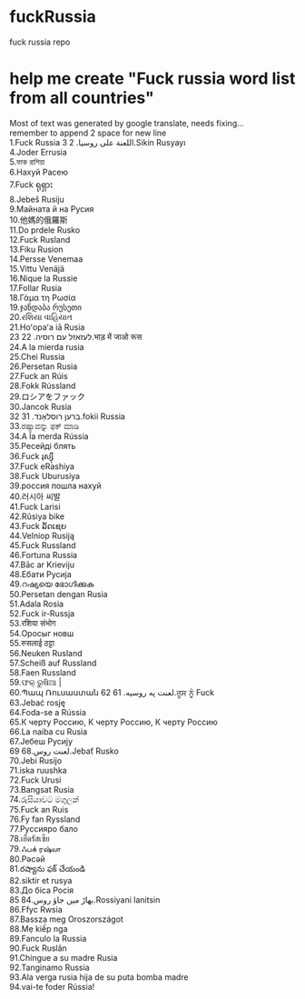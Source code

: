 # fuckRussia
fuck russia repo

# help me create "Fuck russia word list from all countries"
Most of text was generated by google translate, needs fixing...  
remember to append 2 space for new line  
1.Fuck Russia
اللعنة على روسيا.  2
3.Sikin Rusyayı  
4.Joder Errusia  
5.ফাক রাশিয়া  
6.Нахуй Расею  
7.Fuck ရုရှား  
8.Jebeš Rusiju  
9.Майната й на Русия  
10.他媽的俄羅斯  
11.Do prdele Rusko  
12.Fuck Rusland  
13.Fiku Rusion  
14.Persse Venemaa  
15.Vittu Venäjä  
16.Nique la Russie  
17.Follar Rusia  
18.Γάμα τη Ρωσία  
19.ჯანდაბა რუსეთი  
20.રશિયા વાહિયાત  
21.Hoʻopaʻa iā Rusia  
לעזאזל עם רוסיה.  22
23.भाड़ में जाओ रूस  
24.A la mierda rusia  
25.Chei Russia  
26.Persetan Rusia  
27.Fuck an Rúis  
28.Fokk Rússland  
29.ロシアをファック  
30.Jancok Rusia  
ברען רוסלאַנד.  31
32.fokii Russia  
33.ರಷ್ಯಾವನ್ನು ಫಕ್ ಮಾಡಿ  
34.A la merda Rússia  
35.Ресейді блять  
36.Fuck រុស្ស៊ី  
37.Fuck eRashiya  
38.Fuck Uburusiya  
39.россия пошла нахуй  
40.러시아 씨발  
41.Fuck Larisi  
42.Rûsiya bike  
43.Fuck ລັດເຊຍ  
44.Velniop Rusiją  
45.Fuck Russland  
46.Fortuna Russia  
47.Bāc ar Krieviju  
48.Ебати Русија  
49.റഷ്യയെ ഭോഗിക്കുക  
50.Persetan dengan Rusia  
51.Adala Rosia  
52.Fuck ir-Russja  
53.रशिया संभोग  
54.Оросыг новш  
55.रुसलाई ठट्टा  
56.Neuken Rusland  
57.Scheiß auf Russland  
58.Faen Russland  
59.ଫକ୍ ରୁଷିଆ |  
60.Պապ Ռուսաստան
لعنت په روسیه.  61
62.ਰੂਸ ਨੂੰ Fuck  
63.Jebać rosję  
64.Foda-se a Rússia  
65.К черту Россию, К черту Россию, К черту Россию  
66.La naiba cu Rusia  
67.Јебеш Русију  
  لعنت روس.68
69.Jebať Rusko  
70.Jebi Rusijo  
71.iska ruushka  
72.Fuck Urusi  
73.Bangsat Rusia  
74.රුසියාවට මගුලක්  
75.Fuck an Ruis  
76.Fy fan Ryssland  
77.Руссияро бало  
78.เย็ดรัสเซีย  
79.ஃபக் ரஷ்யா  
80.Рәсәй  
81.రష్యాను ఫక్ చేయండి  
82.siktir et rusya  
83.До біса Росія  
  بھاڑ میں جاؤ روس.84
85.Rossiyani lanitsin  
86.Ffyc Rwsia  
87.Bassza meg Oroszországot  
88.Mẹ kiếp nga  
89.Fanculo la Russia  
90.Fuck Ruslân  
91.Chingue a su madre Rusia  
92.Tanginamo Russia  
93.Ala verga rusia hija de su puta bomba madre  
94.vai-te foder Rússia!  
